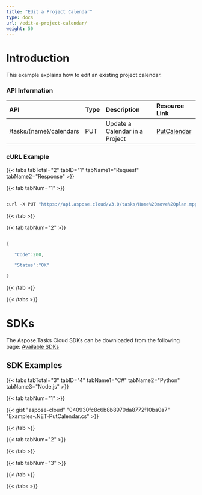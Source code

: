 ```yaml
---
title: "Edit a Project Calendar"
type: docs
url: /edit-a-project-calendar/
weight: 50
---
```


# **Introduction**
This example explains how to edit an existing project calendar.
### **API Information**

|**API**|**Type**|**Description**|**Resource Link**|
| :- | :- | :- | :- |
|/tasks/{name}/calendars|PUT|Update a Calendar in a Project|[PutCalendar](https://apireference.aspose.cloud/tasks/#/TasksCalendar/PutCalendar)|

### **cURL Example**
{{< tabs tabTotal="2" tabID="1" tabName1="Request" tabName2="Response" >}}

{{< tab tabNum="1" >}}

```java

curl -X PUT "https://api.aspose.cloud/v3.0/tasks/Home%20move%20plan.mpp/calendars?calendarUid=1" -H "accept: application/json" -H "authorization: Bearer eyJhbGciOiJSUzI1NiIsInR5cCI6IkpXVCJ9.eyJuYmYiOjE1NjU3MzQzNTYsImV4cCI6MTU2NTgyMDc1NiwiaXNzIjoiaHR0cHM6Ly9hcGkuYXNwb3NlLmNsb3VkIiwiYXVkIjpbImh0dHBzOi8vYXBpLmFzcG9zZS5jbG91ZC9yZXNvdXJjZXMiLCJhcGkucGxhdGZvcm0iLCJhcGkucHJvZHVjdHMiXSwiY2xpZW50X2lkIjoiOWYwYjI2ZDEtMGYxZi00MDNiLTliYTQtMTMzMzk4MGFjNmRiIiwiY2xpZW50X2lkU3J2SWQiOiIiLCJzY29wZSI6WyJhcGkucGxhdGZvcm0iLCJhcGkucHJvZHVjdHMiXX0.l84BMnrhpKql3maMy-X762KPj349xPMGIgVxxOtN8jlbYHtxKl397CWQZFhmJMzyX5n9Yv4Y9Svwv5xPxD10jydA-RhiBBUKD6bQuLXjMeNfxpIxX2LZA4QswYUYDLslRVCxLajpAqjJ3P25ERccvfD4btxFBm2ftGH5GcBHX7HL3R4bz9zasrfiVcQG8gzKV2O3\_AE-eFX2YqC2J\_HNUpWKs0\_nogHqRz9SHcxmSe4D3n8NvSA4nyxI6VWPPJQiERpBBirKBWLlFk3RYapsDaQIhWFowjq7lWJbVMNi4UuoXaid9rimHtG8EpVWxDq1XRNiMZSdol60OXa-T\_V\_6g" -H "Content-Type: application/json" -d "{ \"Name\": \"standard\", \"Uid\": 1, \"Days\": [ { \"DayWorking\": true, \"DayType\":\"Monday\", \"FromDate\": \"2019-08-13T22:17:33.805Z\", \"ToDate\": \"2019-08-13T22:17:33.805Z\", \"WorkingTimes\": [ { \"FromTime\": \"2019-08-13T22:17:33.805Z\", \"ToTime\": \"2019-08-13T22:17:33.805Z\" } ] } ], \"IsBaseCalendar\": true, \"IsBaselineCalendar\": true}"

```

{{< /tab >}}

{{< tab tabNum="2" >}}

```java

{

   "Code":200,

   "Status":"OK"

}

```

{{< /tab >}}

{{< /tabs >}}
# **SDKs**
The Aspose.Tasks Cloud SDKs can be downloaded from the following page: [Available SDKs](/available-sdks/)
## **SDK Examples**
{{< tabs tabTotal="3" tabID="4" tabName1="C#" tabName2="Python" tabName3="Node.js" >}}

{{< tab tabNum="1" >}}

{{< gist "aspose-cloud" "040930fc8c6b8b8970da8772f10ba0a7" "Examples-.NET-PutCalendar.cs" >}}

{{< /tab >}}

{{< tab tabNum="2" >}}

{{< /tab >}}

{{< tab tabNum="3" >}}

{{< /tab >}}

{{< /tabs >}}
